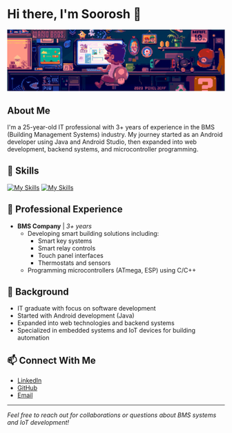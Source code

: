 # Hi there, I'm Soorosh 👋

![Banner](./banner.gif)

## About Me
I'm a 25-year-old IT professional with 3+ years of experience in the BMS (Building Management Systems) industry. My journey started as an Android developer using Java and Android Studio, then expanded into web development, backend systems, and microcontroller programming.

## 🔧 Skills
[![My Skills](https://skillicons.dev/icons?i=js,html,css,wasm)](https://skillicons.dev)
[![My Skills](https://skillicons.dev/icons?i=java,c,cpp,androidstudio)](https://skillicons.dev)

## 💼 Professional Experience
- **BMS Company** | *3+ years*
  - Developing smart building solutions including:
    - Smart key systems
    - Smart relay controls
    - Touch panel interfaces
    - Thermostats and sensors
  - Programming microcontrollers (ATmega, ESP) using C/C++

## 🌱 Background
- IT graduate with focus on software development
- Started with Android development (Java)
- Expanded into web technologies and backend systems
- Specialized in embedded systems and IoT devices for building automation

## 📫 Connect With Me
<!-- Add your social media links here -->
- [LinkedIn](#)
- [GitHub](https://github.com/soorosh-st)
- [Email](#)

---
*Feel free to reach out for collaborations or questions about BMS systems and IoT development!*
